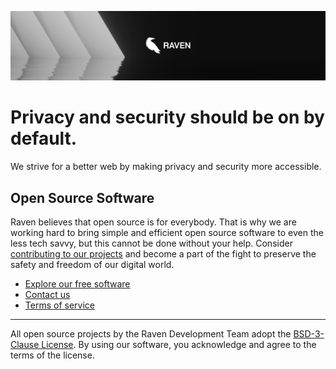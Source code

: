 ![Organization Page Banner](https://raw.githubusercontent.com/ravendevteam/.github/refs/heads/main/profile/banner.png)

# Privacy and security should be on by default.

We strive for a better web by making privacy and security more accessible.


## Open Source Software

Raven believes that open source is for everybody. That is why we are working hard to bring simple and efficient open source software to even the less tech savvy, but this cannot be done without your help. Consider [contributing to our projects](https://github.com/orgs/ravendevteam/repositories) and become a part of the fight to preserve the safety and freedom of our digital world.

* [Explore our free software](https://ravendevteam.org/software)
* [Contact us](https://ravendevteam.org/contact/)
* [Terms of service](https://ravendevteam.org/terms/)   

----

All open source projects by the Raven Development Team adopt the [BSD-3-Clause License](https://ravendevteam.org/files/BSD-3-Clause.txt). By using our software, you acknowledge and agree to the terms of the license.